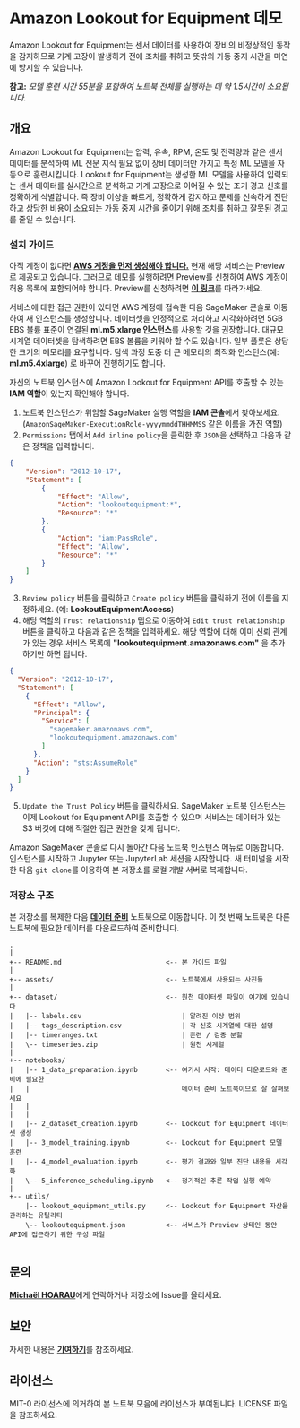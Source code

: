 # Amazon Lookout for Equipment 데모
Amazon Lookout for Equipment는 센서 데이터를 사용하여 장비의 비정상적인 동작을 감지하므로 기계 고장이 발생하기 전에 조치를 취하고 뜻밖의 가동 중지 시간을 미연에 방지할 수 있습니다.

**참고:** *모델 훈련 시간 55분을 포함하여 노트북 전체를 실행하는 데 약 1.5시간이 소요됩니다.*

## 개요
Amazon Lookout for Equipment는 압력, 유속, RPM, 온도 및 전력량과 같은 센서 데이터를 분석하여 ML 전문 지식 필요 없이 장비 데이터만 가지고 특정 ML 모델을 자동으로 훈련시킵니다. Lookout for Equipment는 생성한 ML 모델을 사용하여 입력되는 센서 데이터를 실시간으로 분석하고 기계 고장으로 이어질 수 있는 조기 경고 신호를 정확하게 식별합니다. 즉 장비 이상을 빠르게, 정확하게 감지하고 문제를 신속하게 진단하고 상당한 비용이 소요되는 가동 중지 시간을 줄이기 위해 조치를 취하고 잘못된 경고를 줄일 수 있습니다.

### 설치 가이드
아직 계정이 없다면 [**AWS 계정을 먼저 생성해야 합니다.**](https://portal.aws.amazon.com/gp/aws/developer/registration/index.html) 현재 해당 서비스는 Preview로 제공되고 있습니다. 그러므로 데모를 실행하려면 Preview를 신청하여 AWS 계정이 허용 목록에 포함되어야 합니다. Preview를 신청하려면 [**이 링크**](https://pages.awscloud.com/Amazon-Lookout-for-Equipment-Preview.html)를 따라가세요.

서비스에 대한 접근 권한이 있다면 AWS 계정에 접속한 다음 SageMaker 콘솔로 이동하여 새 인스턴스를 생성합니다. 데이터셋을 안정적으로 처리하고 시각화하려면 5GB EBS 볼륨 표준이 연결된 **ml.m5.xlarge 인스턴스**를 사용할 것을 권장합니다. 대규모 시계열 데이터셋을 탐색하려면 EBS 볼륨을 키워야 할 수도 있습니다. 일부 플롯은 상당한 크기의 메모리를 요구합니다. 탐색 과정 도중 더 큰 메모리의 최적화 인스턴스(예: **ml.m5.4xlarge**) 로 바꾸어 진행하기도 합니다.

자신의 노트북 인스턴스에 Amazon Lookout for Equipment API를 호출할 수 있는 **IAM 역할**이 있는지 확인해야 합니다.

1. 노트북 인스턴스가 위임할 SageMaker 실행 역할을 **IAM 콘솔**에서 찾아보세요. (`AmazonSageMaker-ExecutionRole-yyyymmddTHHMMSS` 같은 이름을 가진 역할)
2. `Permissions` 탭에서 `Add inline policy`을 클릭한 후 `JSON`을 선택하고 다음과 같은 정책을 입력합니다.

```json
{
    "Version": "2012-10-17",
    "Statement": [
        {
            "Effect": "Allow",
            "Action": "lookoutequipment:*",
            "Resource": "*"
        },
        {
            "Action": "iam:PassRole",
            "Effect": "Allow",
            "Resource": "*"
        }
    ]
}
```
3. `Review policy` 버튼을 클릭하고 `Create policy` 버튼을 클릭하기 전에 이름을 지정하세요. (예: **LookoutEquipmentAccess**)
4. 해당 역할의 `Trust relationship` 탭으로 이동하여 `Edit trust relationship` 버튼을 클릭하고 다음과 같은 정책을 입력하세요. 해당 역할에 대해 이미 신뢰 관계가 있는 경우 서비스 목록에 **"lookoutequipment.amazonaws.com"** 을 추가하기만 하면 됩니다.

```json
{
  "Version": "2012-10-17",
  "Statement": [
    {
      "Effect": "Allow",
      "Principal": {
        "Service": [
          "sagemaker.amazonaws.com",
          "lookoutequipment.amazonaws.com"
        ]
      },
      "Action": "sts:AssumeRole"
    }
  ]
}
```
5. `Update the Trust Policy` 버튼을 클릭하세요. SageMaker 노트북 인스턴스는 이제 Lookout for Equipment API를 호출할 수 있으며 서비스는 데이터가 있는 S3 버킷에 대해 적절한 접근 권한을 갖게 됩니다. 

Amazon SageMaker 콘솔로 다시 돌아간 다음 노트북 인스턴스 메뉴로 이동합니다. 인스턴스를 시작하고 Jupyter 또는 JupyterLab 세션을 시작합니다. 새 터미널을 시작한 다음 `git clone`를 이용하여 본 저장소를 로컬 개발 서버로 복제합니다.

### 저장소 구조
본 저장소를 복제한 다음 [**데이터 준비**](notebooks/1_data_preparation.ipynb) 노트북으로 이동합니다. 이 첫 번째 노트북은 다른 노트북에 필요한 데이터를 다운로드하여 준비합니다.

```
.
|
+-- README.md                          <-- 본 가이드 파일
|
+-- assets/                            <-- 노트북에서 사용되는 사진들
|
+-- dataset/                           <-- 원천 데이터셋 파일이 여기에 있습니다
|   |-- labels.csv                         | 알려진 이상 범위
|   |-- tags_description.csv               | 각 신호 시계열에 대한 설명
|   |-- timeranges.txt                     | 훈련 / 검증 분할
|   \-- timeseries.zip                     | 원천 시계열
|
+-- notebooks/
|   |-- 1_data_preparation.ipynb       <-- 여기서 시작: 데이터 다운로드와 준비에 필요한
|   |                                      데이터 준비 노트북이므로 잘 살펴보세요
|   |                                      
|   |
|   |-- 2_dataset_creation.ipynb       <-- Lookout for Equipment 데이터셋 생성
|   |-- 3_model_training.ipynb         <-- Lookout for Equipment 모델 훈련
|   |-- 4_model_evaluation.ipynb       <-- 평가 결과와 일부 진단 내용을 시각화
|   \-- 5_inference_scheduling.ipynb   <-- 정기적인 추론 작업 실행 예약
|
+-- utils/
    |-- lookout_equipment_utils.py     <-- Lookout for Equipment 자산을 관리하는 유틸리티
    \-- lookoutequipment.json          <-- 서비스가 Preview 상태인 동안 API에 접근하기 위한 구성 파일
                                          
```

## 문의
[**Michaël HOARAU**](mailto:michoara@amazon.fr)에게 연락하거나 저장소에 Issue를 올리세요.

## 보안
자세한 내용은 [**기여하기**](CONTRIBUTING.md#security-issue-notifications)를 참조하세요.

## 라이선스
MIT-0 라이선스에 의거하여 본 노트북 모음에 라이선스가 부여됩니다. LICENSE 파일을 참조하세요.
